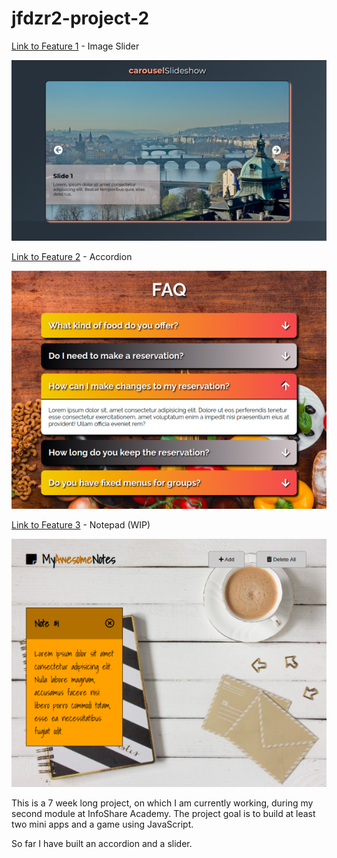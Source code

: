 

# jfdzr2-project-2

[Link to Feature 1](https://malgorzata-niemczyk.github.io/jfdzr2-project-2/Project-2/image_slider/index.html) - Image Slider

![](screenshots/img-slider.png)

[Link to Feature 2](https://malgorzata-niemczyk.github.io/jfdzr2-project-2/Project-2/accordion/index.html) - Accordion

![](screenshots/accordion.png)

[Link to Feature 3](https://malgorzata-niemczyk.github.io/jfdzr2-project-2/Project-2/notepad.index.html) - Notepad (WIP)

![](screenshots/my-awesome-notes.png)

This is a 7 week long project, on which I am currently working, during my second module at InfoShare Academy. The project goal is to build at least two mini apps and a game using JavaScript.

So far I have built an accordion and a slider.
